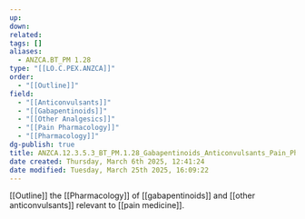```yaml
---
up: 
down: 
related: 
tags: []
aliases:
  - ANZCA.BT_PM 1.28
type: "[[LO.C.PEX.ANZCA]]"
order:
  - "[[Outline]]"
field:
  - "[[Anticonvulsants]]"
  - "[[Gabapentinoids]]"
  - "[[Other Analgesics]]"
  - "[[Pain Pharmacology]]"
  - "[[Pharmacology]]"
dg-publish: true
title: ANZCA.12.3.5.3_BT_PM.1.28_Gabapentinoids_Anticonvulsants_Pain_Pharmacology
date created: Thursday, March 6th 2025, 12:41:24
date modified: Tuesday, March 25th 2025, 16:09:22
---
```


[[Outline]] the [[Pharmacology]] of [[gabapentinoids]] and [[other anticonvulsants]] relevant to [[pain medicine]].
